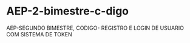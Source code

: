 # AEP-2-bimestre-c-digo
AEP-SEGUNDO BIMESTRE, CODIGO- REGISTRO E LOGIN DE USUARIO COM SISTEMA DE TOKEN
